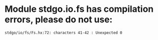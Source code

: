# Module stdgo.io.fs has compilation errors, please do not use:
```
stdgo/io/fs/Fs.hx:72: characters 41-42 : Unexpected 0

```


